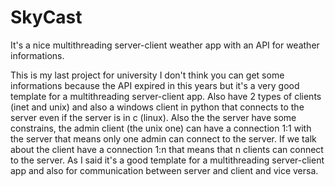 # SkyCast
It's a nice multithreading server-client weather app with an API for weather informations.


This is my last project for university I don't think you can get some informations because the API expired in this years but it's a very good template for a multithreading server-client app. Also have 2 types of clients (inet and unix) and also a windows client in python that connects to the server even if the server is in c (linux). Also the the server have some constrains, the admin client (the unix one) can have a connection 1:1 with the server that means only one admin can connect to the server. If we talk about the client have a connection 1:n that means that n clients can connect to the server. As I said it's a good template for a multithreading server-client app and also for communication between server and client and vice versa.
